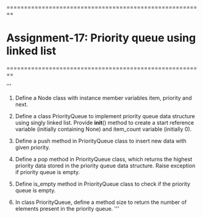 
========================================================
# Assignment-17: Priority queue using linked list
========================================================

'''
1. Define a Node class with instance member variables item, priority and next.

2. Define a class PriorityQueue to implement priority queue data structure using singly
   linked list. Provide __init__() method to create a start reference variable (initially
   containing None) and item_count variable (initially 0).

3. Define a push method in PriorityQueue class to insert new data with given priority.

4. Define a pop method in PriorityQueue class, which returns the highest priority data
   stored in the priority queue data structure. Raise exception if priority queue is empty.

5. Define is_empty method in PriorityQueue class to check if the priority queue is empty.

6. In class PriorityQueue, define a method size to return the number of elements
   present in the priority queue.
'''
